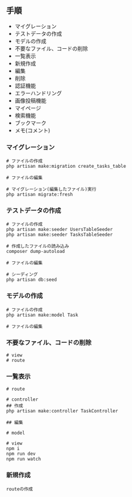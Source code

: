 ## 手順
- マイグレーション
- テストデータの作成
- モデルの作成
- 不要なファイル、コードの削除
- 一覧表示
- 新規作成
- 編集
- 削除
- 認証機能
- エラーハンドリング
- 画像投稿機能
- マイページ
- 検索機能
- ブックマーク
- メモ(コメント)


### マイグレーション
```
# ファイルの作成
php artisan make:migration create_tasks_table

# ファイルの編集

# マイグレーション(編集したファイル)実行
php artisan migrate:fresh
```

### テストデータの作成
```
# ファイルの作成
php artisan make:seeder UsersTableSeeder
php artisan make:seeder TasksTableSeeder

# 作成したファイルの読み込み
composer dump-autoload

# ファイルの編集

# シーディング
php artisan db:seed
```


### モデルの作成
```
# ファイルの作成
php artisan make:model Task

# ファイルの編集
```

### 不要なファイル、コードの削除
```
# view
# route
```

### 一覧表示
```
# route

# controller
## 作成
php artisan make:controller TaskController

## 編集

# model

# view
npm i
npm run dev
npm run watch

```

### 新規作成
```
routeの作成

```
